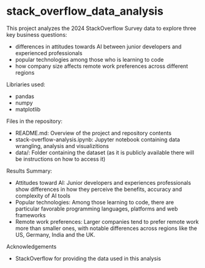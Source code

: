 # stack_overflow_data_analysis
This project analyzes the 2024 StackOverflow Survey data to explore three key business questions:
- differences in attitudes towards AI between junior developers and experienced professionals
- popular technologies among those who is learning to code
- how company size affects remote work preferences across different regions

Libriaries used:
- pandas
- numpy
- matplotlib

Files in the repository:
- README.md: Overview of the project and repository contents
- stack-overflow-analysis.ipynb: Jupyter notebook containing data wrangling, analysis and visualizitions
- data/: Folder containing the dataset (as it is publicly available there will be instructions on how to access it)

Results Summary:
- Attitudes toward AI: Junior developers and experiences professionals show differences in how they perceive the benefits, accuracy and complexity of AI tools
- Popular technologies: Among those learning to code, there are particular favorable programming languages, platforms and web frameworks
- Remote work preferences: Larger companies tend to prefer remote work more than smaller ones, with notable differences across regions like the US, Germany, India and the UK.

Acknowledgements
- StackOverflow for providing the data used in this analysis
